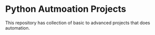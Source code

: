 # Python Autmoation Projects

This repository has collection of basic to advanced projects that does automation.
